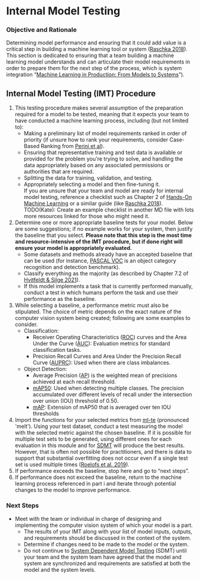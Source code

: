 # Internal Model Testing
### Objective and Rationale
Determining model performance and ensuring that it could add value is a critical step in building a machine learning tool or system ([Raschka 2018](https://arxiv.org/pdf/1811.12808.pdf)).  
This section is dedicated to ensuring that a team building a machine learning model understands and can articulate their model requirements in order to prepare them for the next step of the process, which is system integration “[Machine Learning in Production: From Models to Systems](https://ckaestne.medium.com/machine-learning-in-production-from-models-to-systems-e1422ec7cd65)”).  
## Internal Model Testing (IMT) Procedure
1. This testing procedure makes several assumption of the preparation required for a model to be tested, meaning that it expects your team to have conducted a machine learning process, including (but not limited to):
    * Making a preliminary list of model requirements ranked in order of priority (if unsure how to rank your requirements, consider Case-Based Ranking from [Perini et al](https://ieeexplore.ieee.org/stamp/stamp.jsp?tp=&arnumber=6249686)).
    * Ensuring that representative training and test data is available or provided for the problem you're trying to solve, and handling the data appropriately based on any associated permissions or authorities that are required.
    * Splitting the data for training, validation, and testing.
    * Appropriately selecting a model and then fine-tuning it.  
    If you are unsure that your team and model are ready for internal model testing, reference a checklist such as Chapter 2 of [Hands-On Machine Learning](https://learning.oreilly.com/library/view/hands-on-machine-learning/9781492032632/) or a similar guide (like [Raschka 2018](https://arxiv.org/pdf/1811.12808.pdf)).  
    TODO(Kate): Create an example checklist in another MD file with lots more resources linked for those who might need it.
2. Determine one or more appropriate baseline tests for your model. Below are some suggestions; if no example works for your system, then justify the baseline that you select. **Please note that this step is the most time and resource-intensive of the IMT procedure, but if done right will ensure your model is appropriately evaluated.**  
    * Some datasets and methods already have an accepted baseline that can be used (for instance, [PASCAL VOC](http://host.robots.ox.ac.uk/pascal/VOC/pubs/everingham10.pdf) is an object category recognition and detection benchmark).
    * Classify everything as the majority (as described by Chapter 7.2 of [Hvitfeldt & Silge 2021](https://smltar.com/mlclassification.html#classnull)).
    * If this model implements a task that is currently performed manually, conduct a test in which humans perform the task and use their performance as the baseline.
3. While selecting a baseline, a performance metric must also be stipulated. The choice of metric depends on the exact nature of the computer vision system being created; following are some examples to consider.  
    * Classification:
        * Receiver Operating Characteristics ([ROC](https://scikit-learn.org/stable/auto_examples/model_selection/plot_roc.html?highlight=roc)) curves and the Area Under the Curve ([AUC](https://scikit-learn.org/stable/modules/generated/sklearn.metrics.roc_auc_score.html#sklearn.metrics.roc_auc_score)): Evaluation metrics for standard classification tasks. 
        * Precision Recall Curves and Area Under the Precision Recall Curve ([AUPRC](https://scikit-learn.org/stable/modules/generated/sklearn.metrics.PrecisionRecallDisplay.html#sklearn.metrics.PrecisionRecallDisplay)): Used when there are class imbalances.
    * Object Detection:
        * Average Precision ([AP](https://scikit-learn.org/stable/auto_examples/model_selection/plot_precision_recall.html?highlight=precision%20recall)) is the weighted mean of precisions achieved at each recall threshold.
        * [mAP50](https://arxiv.org/abs/2112.02814): Used when detecting multiple classes. The precision accumulated over different levels of recall under the intersection over union (IOU) threshold of 0.50. 
        * [mAP](https://arxiv.org/abs/2112.02814): Extension of mAP50 that is averaged over ten IOU thresholds
4. Import the functions for your selected metrics from [ml-te](https://github.com/turingcompl33t/mlte) (pronounced 'melt'). Using your test dataset, conduct a test measuring the model with the selected metric against the chosen baseline. If it is possible for multiple test sets to be generated, using different ones for each evaluation in this module and for [SDMT](1_SDMT.md) will produce the best results. However, that is often not possible for practitioners, and there is data to support that substantial overfitting does not occur even if a single test set is used multiple times ([Roelofs et al. 2019](https://proceedings.neurips.cc/paper/2019/file/ee39e503b6bedf0c98c388b7e8589aca-Paper.pdf)).
6. If performance exceeds the baseline, stop here and go to “next steps”.
7. If performance does not exceed the baseline, return to the machine learning process referenced in part i and iterate through potential changes to the model to improve performance.
### Next Steps
* Meet with the team or individual in charge of designing and implementing the computer vision system of which your model is a part. 
    * The results of your IMT along with your list of model inputs, outputs, and requirements should be discussed in the context of the system.
    * Determine if changes need to be made to the model or the system. 
    * Do not continue to [System Dependent Model Testing](1_SDMT.md) (SDMT) until your team and the system team have agreed that the model and system are synchronized and requirements are satisfied at both the model and the system levels.
